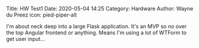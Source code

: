 Title: HW Test1
Date: 2020-05-04 14:25
Category: Hardware
Author: Wayne du Preez
icon: pied-piper-alt

I'm about neck deep into a large Flask application. It's an MVP so no over the top
Angular frontend or anything. Means I'm using a lot of WTForm to get user input...